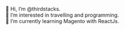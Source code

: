 👋 Hi, I’m @thirdstacks.  
👀 I’m interested in travelling and programming.   
🌱 I’m currently learning Magento with ReactJs. 

<!---
thirdstacks/thirdstacks is a ✨ special ✨ repository because its `README.md` (this file) appears on your GitHub profile.
You can click the Preview link to take a look at your changes.
--->
